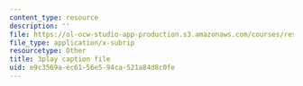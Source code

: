 ```yaml
---
content_type: resource
description: ''
file: https://ol-ocw-studio-app-production.s3.amazonaws.com/courses/res-6-006-video-demonstrations-in-lasers-and-optics-spring-2008/e9c3569aec6156e594ca521a84d8c0fe_nhAfQ_551xo.vtt
file_type: application/x-subrip
resourcetype: Other
title: 3play caption file
uid: e9c3569a-ec61-56e5-94ca-521a84d8c0fe
---
```


